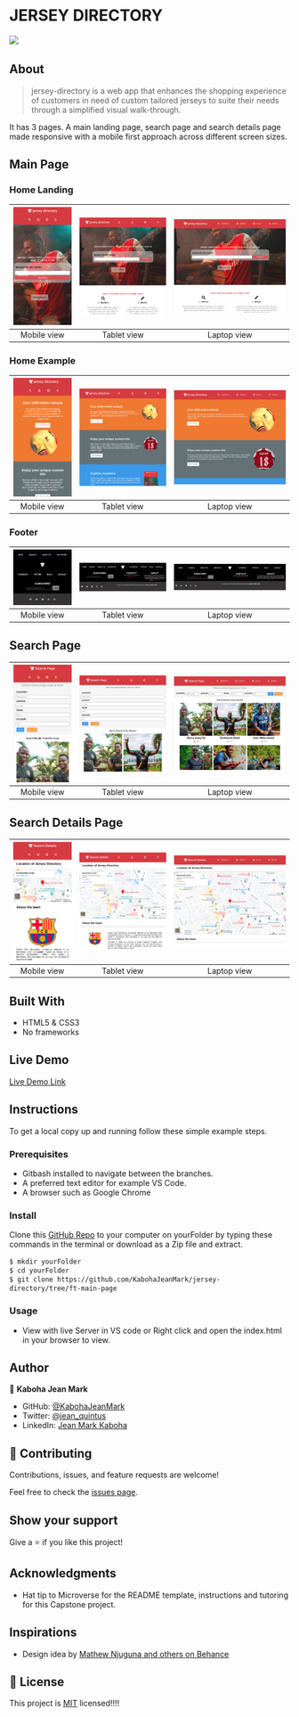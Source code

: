 # JERSEY DIRECTORY
![](https://img.shields.io/badge/Microverse-blueviolet)

## About
> jersey-directory is a web app that enhances the shopping experience of customers in need of custom tailored jerseys to suite their needs through a simplified visual walk-through.

It has 3 pages. A main landing page, search page and search details page made responsive with a mobile first approach across different screen sizes.

## Main Page 
### Home Landing
| ![screenshot](assets/new-mobile-landing.png) |![screenshot](assets/new-tablet-landing.png) | ![screenshot](assets/new-laptop-landing.png) | 
|:---:|:---:|:---:|
| Mobile view | Tablet view | Laptop view |

### Home Example
| ![screenshot](assets/example-mobile.png) |![screenshot](assets/new-example-tablet.png) | ![screenshot](assets/new-example-laptop.png) | 
|:---:|:---:|:---:|
| Mobile view | Tablet view | Laptop view |

### Footer
| ![screenshot](assets/new-mobile-footer.png) |![screenshot](assets/footer-tablet.png) | ![screenshot](assets/footer-laptop.png) | 
|:---:|:---:|:---:|
| Mobile view | Tablet view | Laptop view |

## Search Page
| ![screenshot](assets/new-mobile-search.png) |![screenshot](assets/new-tablet-search.png) | ![screenshot](assets/new-laptop-search.png) | 
|:---:|:---:|:---:|
| Mobile view | Tablet view | Laptop view |

## Search Details Page
| ![screenshot](assets/new-search-details-mobile.png) |![screenshot](assets/new-search-details-tablet.png) | ![screenshot](assets/new-search-details-laptop.png) | 
|:---:|:---:|:---:|
| Mobile view | Tablet view | Laptop view |

## Built With

- HTML5 & CSS3
- No frameworks

## Live Demo

[Live Demo Link](https://kabohajeanmark.github.io/jersey-directory/)

## Instructions
To get a local copy up and running follow these simple example steps.

### Prerequisites
- Gitbash installed to navigate between the branches.
- A preferred text editor for example VS Code.
- A browser such as Google Chrome

### Install
Clone this [GitHub Repo](https://github.com/KabohaJeanMark/jersey-directory/tree/ft-main-page) to your computer on yourFolder by typing these commands in the terminal or download as a Zip file and extract.
```
$ mkdir yourFolder
$ cd yourFolder
$ git clone https://github.com/KabohaJeanMark/jersey-directory/tree/ft-main-page
```

### Usage
- View with live Server in VS code or Right click and open the index.html in your browser to view.

## Author

👤 **Kaboha Jean Mark**

- GitHub: [@KabohaJeanMark](https://github.com/KabohaJeanMark)
- Twitter: [@jean_quintus](https://twitter.com/jean_quintus)
- LinkedIn: [Jean Mark Kaboha](https://www.linkedin.com/in/jean-mark-kaboha-software-engineer/)


## 🤝 Contributing

Contributions, issues, and feature requests are welcome!

Feel free to check the [issues page](https://github.com/KabohaJeanMark/jersey-directory/issues).

## Show your support

Give a ⭐️ if you like this project!

## Acknowledgments

- Hat tip to Microverse for the README template, instructions and tutoring for this Capstone project.

## Inspirations
- Design idea by [Mathew Njuguna and others on Behance](https://www.behance.net/mathewnjuguna)

## 📝 License

This project is [MIT](./LICENSE) licensed!!!!